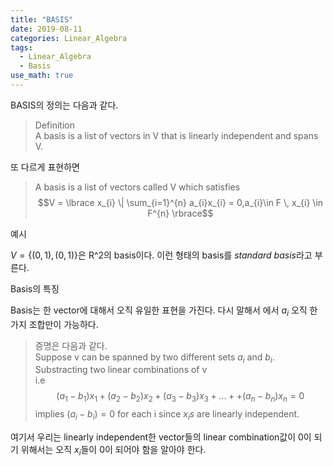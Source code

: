 ```yaml
---
title: "BASIS"
date: 2019-08-11
categories: Linear_Algebra
tags:
  - Linear_Algebra
  - Basis
use_math: true
---
```

BASIS의 정의는 다음과 같다.

>Definition<br>
>A basis is a list of vectors in V that is linearly independent and spans V.

또 다르게 표현하면<br>

>A basis is a list of vectors called V which satisfies
>$$V = \lbrace x_{i} \| \sum_{i=1}^{n} a_{i}x_{i} = 0,a_{i}\in F \, x_{i} \in F^{n} \rbrace$$


예시<br>

$V = \lbrace(0,1),(0,1)\rbrace$은 R^2의 basis이다. 이런 형태의 basis를  *standard basis*라고 부른다.

Basis의 특징

Basis는 한 vector에 대해서 오직 유일한 표현을 가진다.
다시 말해서 에서 $a_{i}$ 오직 한가지 조합만이 가능하다.<br>

>증명은 다음과 같다.<br>
>Suppose v can be spanned by two different sets ${a_{i}}$ and ${b_{i}}$.
>Substracting two linear combinations of v<br>
>i.e $$(a_{1}-b_{1})x_{1}+(a_{2}-b_{2})x_{2}+(a_{3}-b_{3})x_{3}+...++(a_{n}-b_{n})x_{n} = 0$$
>implies $(a_{i}-b_{i}) = 0$ for each i since $x_{i}s$ are linearly independent.

여기서 우리는 linearly independent한 vector들의 linear combination값이 0이 되기 위해서는 오직 $x_{i}$들이 0이 되어야 함을 알아야 한다.
